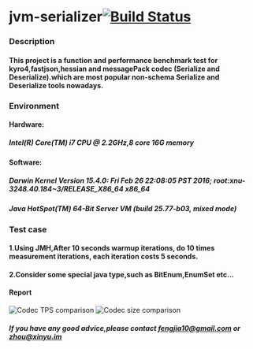 jvm-serializer[![Build Status](https://travis-ci.org/vongosling/jvm-serializer.svg?branch=master)](https://travis-ci.org/vongosling/jvm-serializer)
==============
### Description
#### This project is a function and performance benchmark test for kyro4,fastjson,hessian and messagePack codec (Serialize and Deserialize).which are most popular non-schema Serialize and Deserialize tools nowadays. 
### Environment
#### Hardware: 
#####  Intel(R) Core(TM) i7 CPU @ 2.2GHz,8 core 16G memory
#### Software:
##### Darwin Kernel Version 15.4.0: Fri Feb 26 22:08:05 PST 2016; root:xnu-3248.40.184~3/RELEASE_X86_64 x86_64
##### Java HotSpot(TM) 64-Bit Server VM (build 25.77-b03, mixed mode)

### Test case
#### 1.Using JMH,After 10 seconds warmup iterations, do 10 times measurement iterations, each iteration costs 5 seconds.
#### 2.Consider some special java type,such as BitEnum,EnumSet etc...
#### Report

![Codec TPS comparison](./resources/tps.png)
![Codec size comparison](./resources/size.png)

##### If you have any good advice,please contact fengjia10@gmail.com or zhou@xinyu.im

